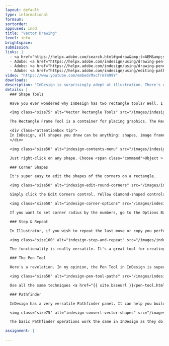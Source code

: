 ```yaml
---
layout: default
type: informational
formsum:
sortorder:
appsused: indd
title: "Vector Drawing"
level: info
brightspace:
submission:
links: |
  - <a href="https://helpx.adobe.com/search.html#q=draw&amp;t=AEM&amp;sort=relevancy&amp;f:@CommonProduct=[InDesign%2FCS6,InDesign,InDesign%2FCC,InDesign%2FCC%20(2015)]&amp;CommonProduct=InDesign&quot;" target="_blank" title="Drawing in InDesign">Drawing in InDesign</a>
  - Adobe: <a href="https://helpx.adobe.com/indesign/using/drawing-pen-tool.html" target="_blank" title="InDesign's Pen Tool">InDesign's Pen Tool</a>
  - Adobe: <a href="https://helpx.adobe.com/indesign/using/drawing-pencil-tool.html" target="_blank" title="InDesign Pencil Tool">InDesign Pencil Tool</a>
  - Adobe: <a href="https://helpx.adobe.com/indesign/using/editing-paths.html" target="_blank" title="Edit Paths in InDesign">Adobe: Edit Paths in InDesign</a>
video: "https://www.youtube.com/embed/Mxcfrm7m99Y"
downloads: 
description: "InDesign is surprisingly adept at illustration. There's often no need to jump into Illustrator to create vector art. It can be done right in your page layout in InDesign."
details: |
  ### Shape Tools

  Have you ever wondered why InDesign has two rectangle tools? Well, I have. They're really kind of redundant.

  <img class="size75" alt="Vector Rectangle Tools" src="/images/indesign-vector-drawing/indesign-rectangle-tools.svg">

  The Rectangle Frame Tool is a container for placing graphics. The Rectangle Tool is the same one as is in Illustrator. It's meant for drawing rectangles. The thing is, you can convert one to the other. You can even make either of them a text frame.

  <div class="attentionbox tip">
  In InDesign, all shapes you draw can be anything: shapes, image frames or text frames.
  </div>

  <img class="size50" alt="indesign-contents-menu" src="/images/indesign-vector-drawing/indesign-contents-menu.jpg">

  Just right-click on any shape. Choose <span class="command">Object > Convert...</span> Select either Graphic, Text or Unassigned. An Unassigned frame is simply a general purpose box you can use as a graphic in a page layout. It's neutral.

  ### Corner Shapes

  It's super easy to edit the shapes of the corners on a rectangle.

  <img class="size50" alt="indesign-edit-round-corners" src="/images/indesign-vector-drawing/indesign-edit-round-corners.gif">

  Simply click the Edit Corners control. Yellow diamond-shaped controls will appear. Drag one to edit all corners or hold shift while dragging to edit only that corner.

  <img class="size50" alt="indesign-corner-options" src="/images/indesign-vector-drawing/indesign-corner-options.jpg">

  If you want to set corner radius by the numbers, go to the Options Bar. Option-click on the Corner Options widget to open the Corner Options dialogue.

  ### Step & Repeat

  In Illustrator, if you wish to repeat the last move or copy you performed, you'd hit ⌘-D. InDesign has a wonderful feature called Step & Repeat that does just that. Hit <span class="command">Option-⌘-U</span> to invoke the dialogue.

  <img class="size100" alt="indesign-step-and-repeat" src="/images/indesign-vector-drawing/indesign-step-and-repeat.jpg">

  The functionality is really versatile. It's a great tool for creating equally spaced objects.

  ### The Pen Tool

  Here's a revelation. In my opinion, the Pen Tool in InDesign is superior to the one in Illustrator. It works exactly the same way, but I find it more accurate.

  <img class="size50" alt="indesign-pen-tool-paths" src="/images/indesign-vector-drawing/indesign-pen-tool-paths.jpg">

  Use all the same techniques <a href="{{ site.baseurl }}/pen-tool.html" target="_blank" title="Illustrator's Pen Tool is so old-school.">you've learned</a> in Illustrator with the Pen Tool in InDesign.

  ### Pathfinder

  InDesign has a very versatile Pathfinder panel. It can help you build shapes based on other shapes. 

  <img class="size75" alt="indesign-convert-vector-shapes" src="/images/indesign-vector-drawing/indesign-convert-vector-shapes.gif">

  The basic Pathfinder operations work the same in InDesign as they do in Illustrator. The panel does contain more functions, though.

assignment: |
  
---
```

